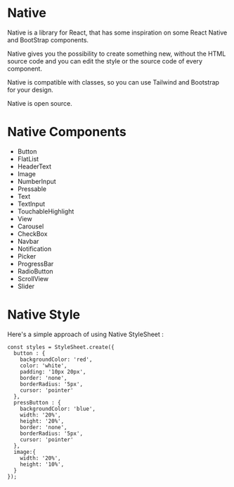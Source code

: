 # Native
Native is a library for React, that has some inspiration on some React Native and BootStrap components.

Native gives you the possibility to create something new, without the HTML source code and you can edit the style or the source code of every component.

Native is compatible with classes, so you can use Tailwind and Bootstrap for your design.

Native is open source.

# Native Components 

- Button
- FlatList
- HeaderText
- Image
- NumberInput
- Pressable
- Text
- TextInput
- TouchableHighlight
- View
- Carousel
- CheckBox
- Navbar
- Notification
- Picker
- ProgressBar
- RadioButton
- ScrollView
- Slider

# Native Style

Here's a simple approach of using Native StyleSheet : 

``` 
const styles = StyleSheet.create({
  button : {
    backgroundColor: 'red',
    color: 'white',
    padding: '10px 20px',
    border: 'none',
    borderRadius: '5px',
    cursor: 'pointer'
  },
  pressButton : {
    backgroundColor: 'blue',
    width: '20%',
    height: '20%',
    border: 'none',
    borderRadius: '5px',
    cursor: 'pointer'
  },
  image:{
    width: '20%',
    height: '10%',
  }
});
```

